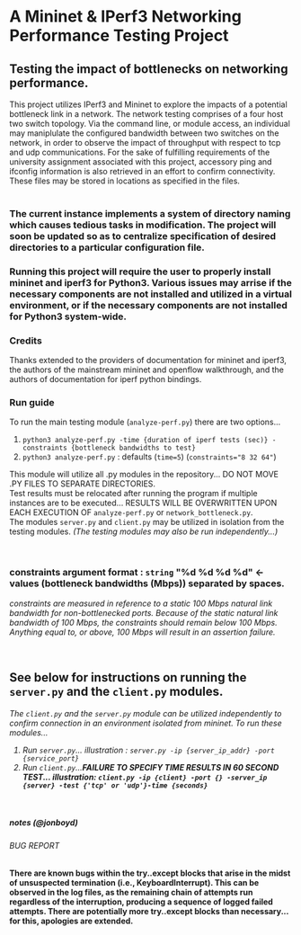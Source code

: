 # A Mininet & IPerf3 Networking Performance Testing Project

## Testing the impact of bottlenecks on networking performance.<br>
This project utilizes IPerf3 and Mininet to explore the impacts of a potential bottleneck link in a network. The network testing comprises of a four host two switch topology. Via the command line, or module access, an individual may maniplulate the configured bandwidth between two switches on the network, in order to observe the impact of throughput with respect to tcp and udp communications. For the sake of fulfilling requirements of the university assignment associated with this project, accessory ping and ifconfig information is also retrieved in an effort to confirm connectivity. These files may be stored in locations as specified in the files.<br><br>
### The current instance implements a system of directory naming which causes tedious tasks in modification. The project will soon be updated so as to centralize specification of desired directories to a particular configuration file.

### Running this project will require the user to properly install mininet and iperf3 for Python3. Various issues may arrise if the necessary components are not installed and utilized in a virtual environment, or if the necessary components are not installed for Python3 system-wide.
 
### Credits<br>
Thanks extended to the providers of documentation for mininet and iperf3, the authors of the mainstream mininet and openflow walkthrough, and the authors of documentation for iperf python bindings.<br>
### Run guide
<p>
To run the main testing module (<code>analyze-perf.py</code>) there are two options...
<ol>
    <li><code>python3 analyze-perf.py -time {duration of iperf tests (sec)} -constraints {bottleneck bandwidths to test}</code></li>
    <li><code>python3 analyze-perf.py</code> : defaults (<code>time=5</code>) (<code>constraints="8 32 64"</code>)</li>
</ol>
This module will utilize all .py modules in the repository... DO NOT MOVE .PY FILES TO SEPARATE DIRECTORIES.<br> 
Test results must be relocated after running the program if multiple instances are to be executed... RESULTS WILL BE OVERWRITTEN UPON EACH EXECUTION OF <code>analyze-perf.py</code> or <code>network_bottleneck.py</code>.<br>
The modules <code>server.py</code> and <code>client.py</code> may be utilized in isolation from the testing modules. <em>(The testing modules may also be run independently...)</em><br>
</p><br>

### constraints argument format : <code>string</code> "%d %d %d %d" <- values (bottleneck bandwidths (Mbps)) separated by spaces.
<p><em>constraints are measured in reference to a static 100 Mbps natural link bandwidth for non-bottlenecked ports. Because of the static natural link bandwidth of 100 Mbps, the constraints should remain below 100 Mbps. Anything equal to, or above, 100 Mbps will result in an assertion failure.</em></p><br>

## See below for instructions on running the <code>server.py</code> and the <code>client.py</code> modules.
<p><em>The <code>client.py</code> and the <code>server.py</code> module can be utilized independently to confirm connection in an environment isolated from mininet. To run these modules...
<ol>
    <li>Run <code>server.py</code>... illustration : <code>server.py -ip {server_ip_addr} -port {service_port}</code></li>
    <li>Run <code>client.py</code>...<strong>FAILURE TO SPECIFY TIME RESULTS IN 60 SECOND TEST... illustration: <code>client.py -ip {client} -port {} -server_ip {server} -test {'tcp' or 'udp'}-time {seconds}</code></li>
</ol></em><br></p>

##### notes (@jonboyd)
###### BUG REPORT
<p>There are known bugs within the try..except blocks that arise in the midst of unsuspected termination (i.e., KeyboardInterrupt). This can be observed in the log files, as the remaining chain of attempts run regardless of the interruption, producing a sequence of logged failed attempts. There are potentially more try..except blocks than necessary... for this, apologies are extended.</p><br>
